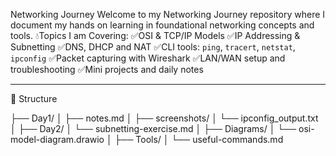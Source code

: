  Networking Journey
Welcome to my Networking Journey repository where I document my hands on learning in foundational networking concepts and tools.
     💧Topics I am Covering: 
✅OSI & TCP/IP Models
✅IP Addressing & Subnetting
✅DNS, DHCP and NAT
✅CLI tools: `ping`, `tracert`, `netstat`, `ipconfig`
✅Packet capturing with Wireshark
✅LAN/WAN setup and troubleshooting
✅Mini projects and daily notes

---
📂 Structure

├── Day1/
│   ├── notes.md
│   ├── screenshots/
│   └── ipconfig_output.txt
│
├── Day2/
│   └── subnetting-exercise.md
│
├── Diagrams/
│   └── osi-model-diagram.drawio
│
├── Tools/
│   └── useful-commands.md

